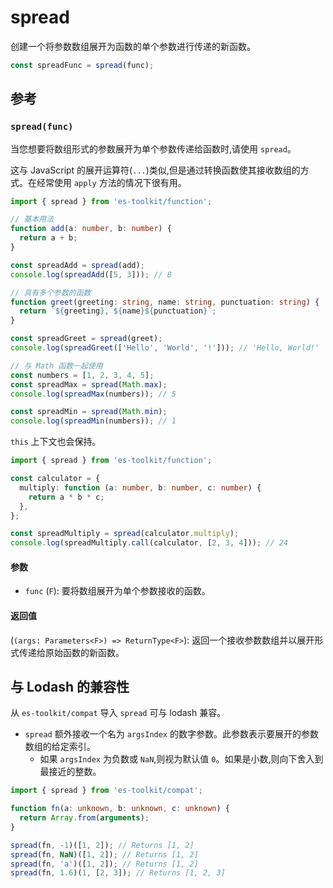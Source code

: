 # spread

创建一个将参数数组展开为函数的单个参数进行传递的新函数。

```typescript
const spreadFunc = spread(func);
```

## 参考

### `spread(func)`

当您想要将数组形式的参数展开为单个参数传递给函数时,请使用 `spread`。

这与 JavaScript 的展开运算符(`...`)类似,但是通过转换函数使其接收数组的方式。在经常使用 `apply` 方法的情况下很有用。

```typescript
import { spread } from 'es-toolkit/function';

// 基本用法
function add(a: number, b: number) {
  return a + b;
}

const spreadAdd = spread(add);
console.log(spreadAdd([5, 3])); // 8

// 具有多个参数的函数
function greet(greeting: string, name: string, punctuation: string) {
  return `${greeting}, ${name}${punctuation}`;
}

const spreadGreet = spread(greet);
console.log(spreadGreet(['Hello', 'World', '!'])); // 'Hello, World!'

// 与 Math 函数一起使用
const numbers = [1, 2, 3, 4, 5];
const spreadMax = spread(Math.max);
console.log(spreadMax(numbers)); // 5

const spreadMin = spread(Math.min);
console.log(spreadMin(numbers)); // 1
```

`this` 上下文也会保持。

```typescript
import { spread } from 'es-toolkit/function';

const calculator = {
  multiply: function (a: number, b: number, c: number) {
    return a * b * c;
  },
};

const spreadMultiply = spread(calculator.multiply);
console.log(spreadMultiply.call(calculator, [2, 3, 4])); // 24
```

#### 参数

- `func` (`F`): 要将数组展开为单个参数接收的函数。

#### 返回值

(`(args: Parameters<F>) => ReturnType<F>`): 返回一个接收参数数组并以展开形式传递给原始函数的新函数。

## 与 Lodash 的兼容性

从 `es-toolkit/compat` 导入 `spread` 可与 lodash 兼容。

- `spread` 额外接收一个名为 `argsIndex` 的数字参数。此参数表示要展开的参数数组的给定索引。
  - 如果 `argsIndex` 为负数或 `NaN`,则视为默认值 `0`。如果是小数,则向下舍入到最接近的整数。

```typescript
import { spread } from 'es-toolkit/compat';

function fn(a: unknown, b: unknown, c: unknown) {
  return Array.from(arguments);
}

spread(fn, -1)([1, 2]); // Returns [1, 2]
spread(fn, NaN)([1, 2]); // Returns [1, 2]
spread(fn, 'a')([1, 2]); // Returns [1, 2]
spread(fn, 1.6)(1, [2, 3]); // Returns [1, 2, 3]
```
